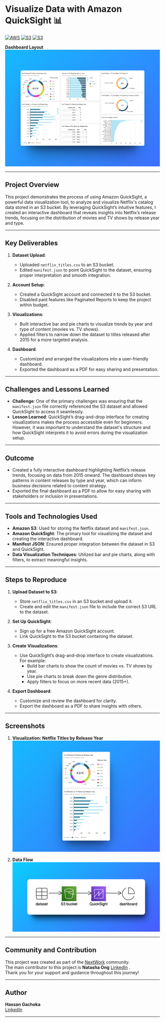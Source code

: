 # Visualize Data with Amazon QuickSight 📊 

[![AWS](https://img.shields.io/badge/AWS-100000?style=flat&logo=amazon&logoColor=FFFFFF&labelColor=5C5C5C&color=FF7300)](https://docs.aws.amazon.com/quicksight/latest/user/signing-up.html)
[![S3](https://img.shields.io/badge/AWS_S3-100000?style=flat&logo=AmazonS3&logoColor=white&labelColor=494949&color=569A31)](https://aws.amazon.com/s3/)
[![S3](https://img.shields.io/badge/AWS_Quicksight-100000?style=flat&logo=QuickLook&logoColor=white&labelColor=494949&color=22A2E3)](https://aws.amazon.com/quicksight/)

**Dashboard Layout**  
![Dashboard](./Images/Dashboard.png)

---

## Project Overview

This project demonstrates the process of using Amazon QuickSight, a powerful data visualization tool, to analyze and visualize Netflix's catalog data stored in an S3 bucket. By leveraging QuickSight’s intuitive features, I created an interactive dashboard that reveals insights into Netflix’s release trends, focusing on the distribution of movies and TV shows by release year and type.

---

## Key Deliverables

1. **Dataset Upload**:
   - Uploaded `netflix_titles.csv` to an S3 bucket.
   - Edited `manifest.json` to point QuickSight to the dataset, ensuring proper interpretation and smooth integration.

2. **Account Setup**:
   - Created a QuickSight account and connected it to the S3 bucket.
   - Disabled paid features like Paginated Reports to keep the project within budget.

3. **Visualizations**:
   - Built interactive bar and pie charts to visualize trends by year and type of content (movies vs. TV shows).
   - Applied filters to narrow down the dataset to titles released after 2015 for a more targeted analysis.

4. **Dashboard**:
   - Customized and arranged the visualizations into a user-friendly dashboard.
   - Exported the dashboard as a PDF for easy sharing and presentation.

---

## Challenges and Lessons Learned

- **Challenge**: One of the primary challenges was ensuring that the `manifest.json` file correctly referenced the S3 dataset and allowed QuickSight to access it seamlessly.
- **Lesson Learned**: QuickSight’s drag-and-drop interface for creating visualizations makes the process accessible even for beginners. However, it was important to understand the dataset's structure and how QuickSight interprets it to avoid errors during the visualization setup.

---

## Outcome

- Created a fully interactive dashboard highlighting Netflix’s release trends, focusing on data from 2015 onward. The dashboard shows key patterns in content releases by type and year, which can inform business decisions related to content strategy.
- Exported the final dashboard as a PDF to allow for easy sharing with stakeholders or inclusion in presentations.

---

## Tools and Technologies Used

- **Amazon S3**: Used for storing the Netflix dataset and `manifest.json`.
- **Amazon QuickSight**: The primary tool for visualizing the dataset and creating the interactive dashboard.
- **Manifest JSON**: Ensured proper integration between the dataset in S3 and QuickSight.
- **Data Visualization Techniques**: Utilized bar and pie charts, along with filters, to extract meaningful insights.

---

## Steps to Reproduce

1. **Upload Dataset to S3**:
   - Store `netflix_titles.csv` in an S3 bucket and upload it.
   - Create and edit the `manifest.json` file to include the correct S3 URL to the dataset.

2. **Set Up QuickSight**:
   - Sign up for a free Amazon QuickSight account.
   - Link QuickSight to the S3 bucket containing the dataset.

3. **Create Visualizations**:
   - Use QuickSight’s drag-and-drop interface to create visualizations. For example:
     - Build bar charts to show the count of movies vs. TV shows by year.
     - Use pie charts to break down the genre distribution.
     - Apply filters to focus on more recent data (2015+).

4. **Export Dashboard**:
   - Customize and review the dashboard for clarity.
   - Export the dashboard as a PDF to share insights with others.

---

## Screenshots

1. **Visualization: Netflix Titles by Release Year**  
   ![Netflix Titles by Year](./Images/Netflix_Titles_Year.png)

2. **Data Flow**  
   ![Data Flow](./Images/Workflow.png)

---

## Community and Contribution

This project was created as part of the [NextWork](https://link.nextwork.org/app?utm_source=app&utm_medium=nav&utm_campaign=referral) community.  
The main contributor to this project is **Natasha Ong** [LinkedIn](https://www.linkedin.com/in/natasha-ong)
.  
Thank you for your support and guidance throughout this journey!

---

## Author

**Hassan Gachoka**  
[LinkedIn](https://linkedin.com/in/gachokahassan)

---

